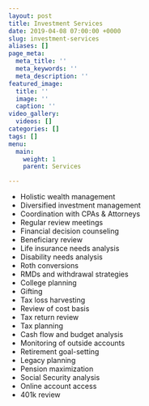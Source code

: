 ```yaml
---
layout: post
title: Investment Services
date: 2019-04-08 07:00:00 +0000
slug: investment-services
aliases: []
page_meta:
  meta_title: ''
  meta_keywords: ''
  meta_description: ''
featured_image:
  title: ''
  image: ''
  caption: ''
video_gallery:
  videos: []
categories: []
tags: []
menu:
  main:
    weight: 1
    parent: Services

---
```

* Holistic wealth management
* Diversified investment management
* Coordination with CPAs & Attorneys
* Regular review meetings
* Financial decision counseling
* Beneficiary review
* Life insurance needs analysis
* Disability needs analysis
* Roth conversions
* RMDs and withdrawal strategies
* College planning
* Gifting
* Tax loss harvesting
* Review of cost basis
* Tax return review
* Tax planning
* Cash flow and budget analysis
* Monitoring of outside accounts
* Retirement goal-setting
* Legacy planning
* Pension maximization
* Social Security analysis
* Online account access
* 401k review